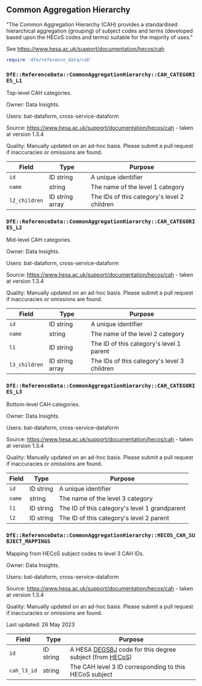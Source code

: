 ## Common Aggregation Hierarchy

"The Common Aggregation Hierarchy (CAH) provides a standardised hierarchical aggregation (grouping) of subject codes and terms (developed based upon the HECoS codes and terms) suitable for the majority of uses."

See https://www.hesa.ac.uk/support/documentation/hecos/cah

```ruby
require 'dfe/reference_data/cah`
```

### `DfE::ReferenceData::CommonAggregationHierarchy::CAH_CATEGORIES_L1`

Top-level CAH categories.

Owner: Data Insights.

Users: bat-dataform, cross-service-dataform

Source: https://www.hesa.ac.uk/support/documentation/hecos/cah - taken at version 1.3.4

Quality: Manually updated on an ad-hoc basis. Please submit a pull request if inaccuracies or omissions are found.

| Field | Type | Purpose |
|---|---|---|
| `id` | ID string | A unique identifier |
| `name` | string | The name of the level 1 category |
| `l2_children` | ID string array | The IDs of this category's level 2 children |

### `DfE::ReferenceData::CommonAggregationHierarchy::CAH_CATEGORIES_L2`

Mid-level CAH categories.

Owner: Data Insights.

Users: bat-dataform, cross-service-dataform

Source: https://www.hesa.ac.uk/support/documentation/hecos/cah - taken at version 1.3.4

Quality: Manually updated on an ad-hoc basis. Please submit a pull request if inaccuracies or omissions are found.

| Field | Type | Purpose |
|---|---|---|
| `id` | ID string | A unique identifier |
| `name` | string | The name of the level 2 category |
| `l1` | ID string | The ID of this category's level 1 parent |
| `l3_children` | ID string array | The IDs of this category's level 3 children |

### `DfE::ReferenceData::CommonAggregationHierarchy::CAH_CATEGORIES_L3`

Bottom-level CAH categories.

Owner: Data Insights.

Users: bat-dataform, cross-service-dataform

Source: https://www.hesa.ac.uk/support/documentation/hecos/cah - taken at version 1.3.4

Quality: Manually updated on an ad-hoc basis. Please submit a pull request if inaccuracies or omissions are found.

| Field | Type | Purpose |
|---|---|---|
| `id` | ID string | A unique identifier |
| `name` | string | The name of the level 3 category |
| `l1` | ID string | The ID of this category's level 1 grandparent |
| `l2` | ID string | The ID of this category's level 2 parent |

### `DfE::ReferenceData::CommonAggregationHierarchy::HECOS_CAH_SUBJECT_MAPPINGS`

Mapping from HECoS subject codes to level 3 CAH IDs.

Owner: Data Insights.

Users: bat-dataform, cross-service-dataform

Source: https://www.hesa.ac.uk/support/documentation/hecos/cah - taken at version 1.3.4

Quality: Manually updated on an ad-hoc basis. Please submit a pull request if inaccuracies or omissions are found.

Last updated: 26 May 2023

| Field | Type | Purpose |
|---|---|---|
| `id` | ID string | A HESA [DEGSBJ](https://www.hesa.ac.uk/collection/c22053/e/degsbj) code for this degree subject (from [HECoS](https://www.hesa.ac.uk/support/documentation/hecos)) |
| `cah_l3_id` | string | The CAH level 3 ID corresponding to this HECoS subject |
